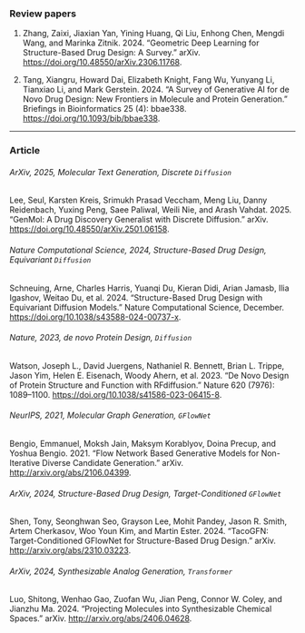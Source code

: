 
<!-- 작성 방법
> ###### Jaurnal_name, Pub_year, Task, Methods [, Contrib[, Other_keywords(maximum:3) ]]
위와 같은 형식으로 tag 를 달아주세요.

--- -->


### Review papers

1. Zhang, Zaixi, Jiaxian Yan, Yining Huang, Qi Liu, Enhong Chen, Mengdi Wang, and Marinka Zitnik. 2024. “Geometric Deep Learning for Structure-Based Drug Design: A Survey.” arXiv. https://doi.org/10.48550/arXiv.2306.11768.

2. Tang, Xiangru, Howard Dai, Elizabeth Knight, Fang Wu, Yunyang Li, Tianxiao Li, and Mark Gerstein. 2024. “A Survey of Generative AI for de Novo Drug Design: New Frontiers in Molecule and Protein Generation.” Briefings in Bioinformatics 25 (4): bbae338. https://doi.org/10.1093/bib/bbae338.

---

### Article

###### ArXiv, 2025, Molecular Text Generation, Discrete `Diffusion`
Lee, Seul, Karsten Kreis, Srimukh Prasad Veccham, Meng Liu, Danny Reidenbach, Yuxing Peng, Saee Paliwal, Weili Nie, and Arash Vahdat. 2025. “GenMol: A Drug Discovery Generalist with Discrete Diffusion.” arXiv. https://doi.org/10.48550/arXiv.2501.06158.

###### Nature Computational Science, 2024, Structure-Based Drug Design, Equivariant `Diffusion`
Schneuing, Arne, Charles Harris, Yuanqi Du, Kieran Didi, Arian Jamasb, Ilia Igashov, Weitao Du, et al. 2024. “Structure-Based Drug Design with Equivariant Diffusion Models.” Nature Computational Science, December. https://doi.org/10.1038/s43588-024-00737-x.


###### Nature, 2023, de novo Protein Design, `Diffusion`
Watson, Joseph L., David Juergens, Nathaniel R. Bennett, Brian L. Trippe, Jason Yim, Helen E. Eisenach, Woody Ahern, et al. 2023. “De Novo Design of Protein Structure and Function with RFdiffusion.” Nature 620 (7976): 1089–1100. https://doi.org/10.1038/s41586-023-06415-8.


###### NeurIPS, 2021, Molecular Graph Generation, `GFlowNet`
Bengio, Emmanuel, Moksh Jain, Maksym Korablyov, Doina Precup, and Yoshua Bengio. 2021. “Flow Network Based Generative Models for Non-Iterative Diverse Candidate Generation.” arXiv. http://arxiv.org/abs/2106.04399.

###### ArXiv, 2024, Structure-Based Drug Design, Target-Conditioned `GFlowNet`
Shen, Tony, Seonghwan Seo, Grayson Lee, Mohit Pandey, Jason R. Smith, Artem Cherkasov, Woo Youn Kim, and Martin Ester. 2024. “TacoGFN: Target-Conditioned GFlowNet for Structure-Based Drug Design.” arXiv. http://arxiv.org/abs/2310.03223.

###### ArXiv, 2024, Synthesizable Analog Generation, `Transformer`
Luo, Shitong, Wenhao Gao, Zuofan Wu, Jian Peng, Connor W. Coley, and Jianzhu Ma. 2024. “Projecting Molecules into Synthesizable Chemical Spaces.” arXiv. http://arxiv.org/abs/2406.04628.
